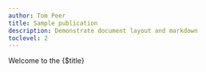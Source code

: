 ```yaml
---
author: Tom Peer
title: Sample publication
description: Demonstrate document layout and markdown
toclevel: 2
---
```


Welcome to the {$title}

<div href="disclaimer.md" id="disclaimer" meta="true" />
<div href="fruit/index.md" />
<div href="veg.md" />
<div href="pulses.md" />